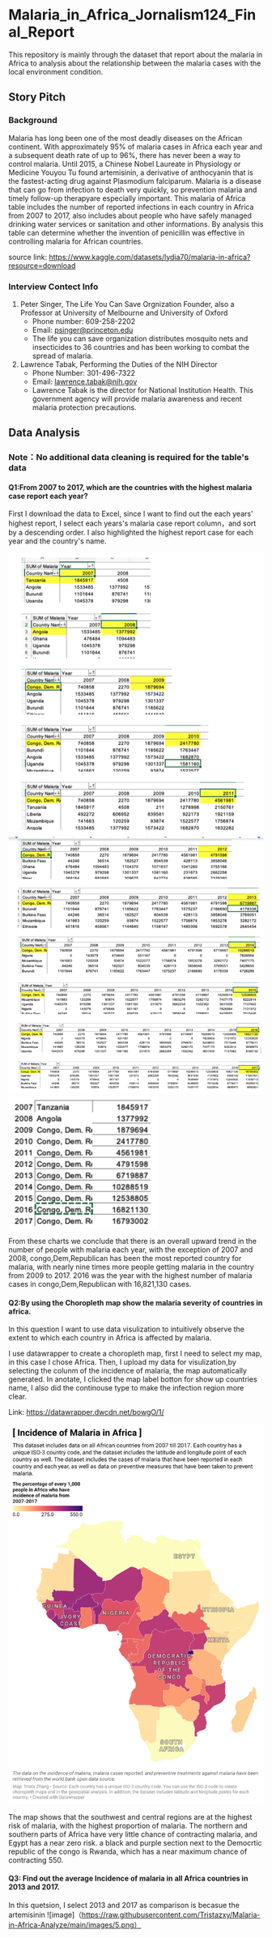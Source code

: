 # Malaria_in_Africa_Jornalism124_Final_Report
This repository is mainly through the dataset that report about the malaria in Africa to analysis about the relationship between the malaria cases with the local environment condition.
## Story Pitch
### Background
Malaria has long been one of the most deadly diseases on the African continent. With approximately 95% of malaria cases in Africa each year and a subsequent death rate of up to 96%, there has never been a way to control malaria. Until 2015, a Chinese Nobel Laureate in Physiology or Medicine Youyou Tu found artemisinin, a derivative of anthocyanin that is the fastest-acting drug against Plasmodium falciparum. Malaria is a disease that can go from infection to death very quickly, so prevention malaria and timely follow-up therapyare especially important. This malaria of Africa table includes the number of reported infections in each country in Africa from 2007 to 2017, also includes about people who have safely managed drinking water services or sanitation and other informations. By analysis this table can determine whether the invention of penicillin was effective in controlling malaria for African countries.

source link: https://www.kaggle.com/datasets/lydia70/malaria-in-africa?resource=download

### Interview Contect Info
1) Peter Singer, The Life You Can Save Orgnization Founder, also a Professor at University of Melbourne and University of Oxford
	* Phone number: 609-258-2202
	* Email: psinger@princeton.edu
	* The life you can save organization distributes mosquito nets and insecticides to 36 countries and has been working to combat the spread of malaria.
2) Lawrence Tabak, Performing the Duties of the NIH Director
	* Phone Number: 301-496-7322 
	* Email: lawrence.tabak@nih.gov
	* Lawrence Tabak is the director for National Institution Health. This government agency will provide malaria awareness and recent malaria protection precautions.
    
## Data Analysis

### Note：No additional data cleaning is required for the table's data

#### Q1:From 2007 to 2017, which are the countries with the highest malaria case report each year?

First I download the data to Excel, since I want to find out the each years' highest report, I select each years's malaria case report column，and sort by a descending order. I also highlighted the highest report case for each year and the country's name.

![image](https://raw.githubusercontent.com/Tristazxy/Malaria-in-Africa-Analyze/main/images/2.png)
![image](https://raw.githubusercontent.com/Tristazxy/Malaria-in-Africa-Analyze/main/images/3.png)
![image](https://raw.githubusercontent.com/Tristazxy/Malaria-in-Africa-Analyze/main/images/1.png)

From these charts we conclude that there is an overall upward trend in the number of people with malaria each year, with the exception of 2007 and 2008, congo,Dem,Republican has been the most reported country for malaria, with nearly nine times more people getting malaria in the country from 2009 to 2017. 2016 was the year with the highest number of malaria cases in congo,Dem,Republican with 16,821,130 cases.

#### Q2:By using the Choropleth map show the malaria severity of countries in africa.

In this question I want to use data visulization to intuitively observe the extent to which each country in Africa is affected by malaria.

I use datawrapper to create a choropleth map, first I need to select my map, in this case I chose Africa. Then, I upload my data for visulization,by selecting the colunm of the incidence of malaria, the map automatically generated. In anotate, I clicked the map label botton for show up countries name, I also did the continouse type to make the infection region more clear.

Link: https://datawrapper.dwcdn.net/bowgO/1/

![image](https://raw.githubusercontent.com/Tristazxy/Malaria-in-Africa-Analyze/main/images/4.png)

The map shows that the southwest and central regions are at the highest risk of malaria, with the highest proportion of malaria. The northern and southern parts of Africa have very little chance of contracting malaria, and Egypt has a near zero risk. a black and purple section next to the Democrtic republic of the congo is Rwanda, which has a near maximum chance of contracting 550.

#### Q3: Find out the average Incidence of malaria in all Africa countries in 2013 and 2017.

In this quetsion, I select 2013 and 2017 as comparison is becasue the artemisinin 
![image]（https://raw.githubusercontent.com/Tristazxy/Malaria-in-Africa-Analyze/main/images/5.png）


